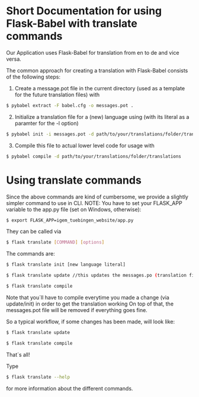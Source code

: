 # Short Documentation for using Flask-Babel with translate commands

Our Application uses Flask-Babel for translation from en to de and vice versa.

The common approach for creating a translation with Flask-Babel consists of the following steps:

1. Create a message.pot file in the current directory (used as a template for the future translation files) with 
```bash
$ pybabel extract -F babel.cfg -o messages.pot .
```

2. Initialize a translation file for a (new) language using (with its literal as a paramter for the -l option)
```bash
$ pybabel init -i messages.pot -d path/to/your/translations/folder/translations -l
```

3. Compile this file to actual lower level code for usage with 
```bash
$ pybabel compile -d path/to/your/translations/folder/translations
```

# Using translate commands

Since the above commands are kind of cumbersome, we provide a slightly simpler command to use in CLI.
NOTE: You have to set your FLASK_APP variable to the app.py file (set on Windows, otherwise):
```bash
$ export FLASK_APP=igem_tuebingen_website/app.py
```

They can be called via
```bash
$ flask translate [COMMAND] [options]
```

The commands are:
```bash
$ flask translate init [new language literal]

$ flask translate update //this updates the messages.po (translation file) when changes has been made

$ flask translate compile
```
Note that you´ll have to compile everytime you made a change (via update/init) in order to get the translation working
On top of that, the messages.pot file will be removed if everything goes fine.

So a typical workflow, if some changes has been made, will look like:

```bash
$ flask translate update 

$ flask translate compile
```

That´s all!

Type
```bash
$ flask translate --help
```

for more information about the different commands.